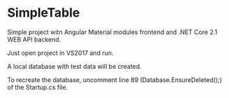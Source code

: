 # SimpleTable

Simple project witn Angular Material modules frontend and .NET Core 2.1 WEB API backend.

Just open project in VS2017 and run.

A local database with test data will be created.

To recreate the database, uncomment line 89 (Database.EnsureDeleted();) of the Startup.cs file. 
